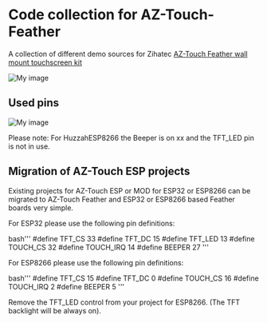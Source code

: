 # Code collection for AZ-Touch-Feather
A collection of different demo sources for Zihatec [AZ-Touch Feather wall mount touchscreen kit](https://www.hwhardsoft.de/english/projects/az-touch-feather/)

![My image](https://user-images.githubusercontent.com/3049858/116822654-38ada600-ab80-11eb-9d09-22b8a9e6d055.png)


## Used pins

![My image](https://user-images.githubusercontent.com/3049858/116822653-36e3e280-ab80-11eb-96f6-3615512153ef.png)

Please note: For HuzzahESP8266 the Beeper is on xx and the TFT_LED pin is not in use.


## Migration of AZ-Touch ESP projects

Existing projects for AZ-Touch ESP or MOD for ESP32 or ESP8266 can be migrated to AZ-Touch Feather and ESP32 or ESP8266 based Feather boards very simple.

For ESP32 please use the following pin definitions:

bash'''
#define TFT_CS   33
#define TFT_DC   15
#define TFT_LED  13
#define TOUCH_CS 32
#define TOUCH_IRQ 14 
#define BEEPER 27
'''



For ESP8266 please use the following pin definitions:

bash'''
#define TFT_CS   15
#define TFT_DC   0
#define TOUCH_CS 16
#define TOUCH_IRQ 2 
#define BEEPER 5
'''

Remove the TFT_LED control from your project for ESP8266. (The TFT backlight will be always on). 
